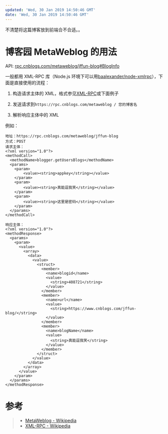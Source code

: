 ```yaml
---
updated: 'Wed, 30 Jan 2019 14:50:46 GMT'
date: 'Wed, 30 Jan 2019 14:50:46 GMT'
---
```


不清楚将这篇博客放到前端合不合适。。

# 博客园 MetaWeblog 的用法

API: [rpc.cnblogs.com/metaweblog/jffun-blog#BlogInfo](about:blank)

一般都用 XML-RPC 库（Node.js 环境下可以用[baalexander/node-xmlrpc](https://github.com/baalexander/node-xmlrpc)），下面是直接使用的流程：

1.  构造请求主体的 XML，格式参见[XML-RPC](https://en.wikipedia.org/wiki/XML-RPC)或下面例子

2.  发送请求到`https://rpc.cnblogs.com/metaweblog / 您的博客名`

3.  解析响应主体中的 XML

例如：

```
地址：https://rpc.cnblogs.com/metaweblog/jffun-blog
方式：POST
请求主体：
<?xml version="1.0"?>
<methodCall>
  <methodName>blogger.getUsersBlogs</methodName>
  <params>
    <param>
        <value><string>appkey</string></value>
    </param>
    <param>
        <value><string>真能逗我笑</string></value>
    </param>
    <param>
        <value><string>这里是密码</string></value>
    </param>
  </params>
</methodCall>

响应主体：
<?xml version="1.0"?>
<methodResponse>
  <params>
    <param>
      <value>
        <array>
          <data>
            <value>
              <struct>
                <member>
                  <name>blogid</name>
                  <value>
                    <string>408721</string>
                  </value>
                </member>
                <member>
                  <name>url</name>
                  <value>
                    <string>https://www.cnblogs.com/jffun-blog/</string>
                  </value>
                </member>
                <member>
                  <name>blogName</name>
                  <value>
                    <string>真能逗我笑</string>
                  </value>
                </member>
              </struct>
            </value>
          </data>
        </array>
      </value>
    </param>
  </params>
</methodResponse>
```

# 参考

> -   [MetaWeblog - Wikipedia](https://en.wikipedia.org/wiki/MetaWeblog)
> -   [XML-RPC - Wikipedia](https://en.wikipedia.org/wiki/XML-RPC)
